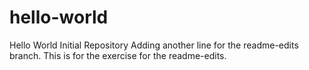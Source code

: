 # hello-world
Hello World Initial Repository
Adding another line for the readme-edits branch.
This is for the exercise for the readme-edits.
